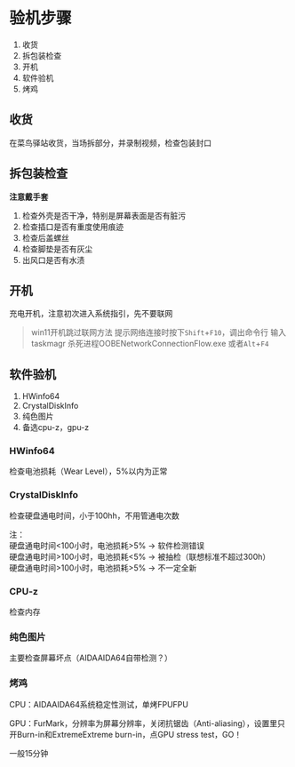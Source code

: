 # 验机步骤

1. 收货
2. 拆包装检查
3. 开机
4. 软件验机
5. 烤鸡

## 收货

在菜鸟驿站收货，当场拆部分，并录制视频，检查包装封口

## 拆包装检查

**注意戴手套**

1. 检查外壳是否干净，特别是屏幕表面是否有脏污
2. 检查插口是否有重度使用痕迹
3. 检查后盖螺丝
4. 检查脚垫是否有灰尘
5. 出风口是否有水渍

## 开机

充电开机，注意初次进入系统指引，先不要联网

>win11开机跳过联网方法
>提示网络连接时按下`Shift`+`F10`，调出命令行
>输入taskmagr
>杀死进程OOBENetworkConnectionFlow.exe
>或者`Alt`+`F4`

## 软件验机

1. HWinfo64
2. CrystalDiskInfo
3. 纯色图片
4. 备选cpu-z，gpu-z

### HWinfo64

检查电池损耗（Wear Level），5%以内为正常

### CrystalDiskInfo

检查硬盘通电时间，小于100hh，不用管通电次数

注：  
硬盘通电时间<100小时，电池损耗>5% -> 软件检测错误  
硬盘通电时间>100小时，电池损耗<5% -> 被抽检（联想标准不超过300h）  
硬盘通电时间>100小时，电池损耗>5% -> 不一定全新

### CPU-z

检查内存

### 纯色图片

主要检查屏幕坏点（AIDAAIDA64自带检测？）

### 烤鸡

CPU：AIDAAIDA64系统稳定性测试，单烤FPUFPU

GPU：FurMark，分辨率为屏幕分辨率，关闭抗锯齿（Anti-aliasing），设置里只开Burn-in和ExtremeExtreme burn-in，点GPU stress test，GO！

一般15分钟